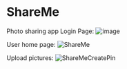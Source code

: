# ShareMe
Photo sharing app
Login Page:
![image](https://github.com/mayank2345/ShareMe/assets/84058691/186e9c5f-71ae-4501-b0df-d74154d05f53)

User home page:
![ShareMe](https://github.com/mayank2345/ShareMe/assets/84058691/2ee80be5-73ad-4df9-a417-c49a1c0e8f5c)

Upload pictures:
![ShareMeCreatePin](https://github.com/mayank2345/ShareMe/assets/84058691/f42994f0-b10a-442d-8455-15554cb30562)
